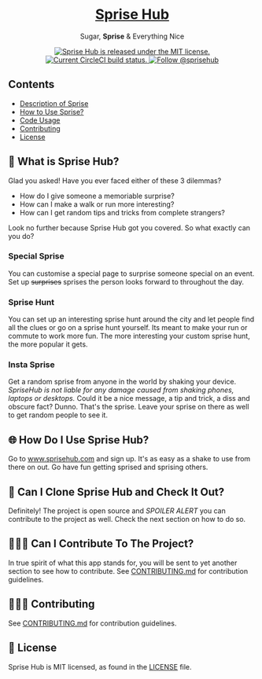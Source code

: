 <h1 align="center">
  <a href="https://facebook.github.io/react-native/">
    Sprise Hub
  </a>
</h1>

<p align="center">
  Sugar, <strong>Sprise</strong> & Everything Nice
</p>

<p align="center">
  <a href="https://github.com/M-Shehu/hrsf114-mvp/master/LICENSE">
    <img src="https://img.shields.io/badge/license-MIT-blue.svg" alt="Sprise Hub is released under the MIT license." />
  </a>
  <a href="https://circleci.com/gh/M-Shehu/hrsf114-mvp">
    <img src="https://circleci.com/gh/M-Shehu/hrsf114-mvp.svg?style=svg" alt="Current CircleCI build status." />
  </a>
  <a href="https://twitter.com/intent/follow?screen_name=sprisehub">
    <img src="https://img.shields.io/twitter/follow/sprisehub.svg?label=Follow%20@sprisehub" alt="Follow @sprisehub" />
  </a>
</p>

## Contents

- [Description of Sprise](#-what-is-sprise-hub?)
- [How to Use Sprise?](#-how-do-i-use-sprise-hub?)
- [Code Usage](#-can-i-clone-sprise-hub-and-check-it-out?)
- [Contributing](#-can-i-contribute-to-the-project?)
- [License](#-license)


## 🤔 What is Sprise Hub? ##
Glad you asked! Have you ever faced either of these 3 dilemmas?
- How do I give someone a memoriable surprise?
- How can I make a walk or run more interesting?
- How can I get random tips and tricks from complete strangers?

Look no further because Sprise Hub got you covered. So what exactly can you do?

### Special Sprise
You can customise a special page to surprise someone special on an event. Set up ~~surprises~~ sprises the person looks forward to throughout the day.

### Sprise Hunt
You can set up an interesting sprise hunt around the city and let people find all the clues or go on a sprise hunt yourself. Its meant to make your run or commute to work more fun. The more interesting your custom sprise hunt, the more popular it gets.

### Insta Sprise
Get a random sprise from anyone in the world by shaking your device. *SpriseHub is not liable for any damage caused from shaking phones, laptops or desktops.* Could it be a nice message, a tip and trick, a diss and obscure fact? Dunno. That's the sprise. Leave your sprise on there as well to get random people to see it.

## 🌐 How Do I Use Sprise Hub? ##
Go to www.sprisehub.com and sign up. It's as easy as a shake to use from there on out. Go have fun getting sprised and sprising others. 

## 👥 Can I Clone Sprise Hub and Check It Out? ##
Definitely! The project is open source and *SPOILER ALERT* you can contribute to the project as well. Check the next section on how to do so. 

## 🧑‍🤝‍🧑 Can I Contribute To The Project? ##
In true spirit of what this app stands for, you will be sent to yet another section to see how to contribute. See [CONTRIBUTING.md](CONTRIBUTING.md) for contribution guidelines.

## 🧑‍🤝‍🧑 Contributing
See [CONTRIBUTING.md](CONTRIBUTING.md) for contribution guidelines.

## 📄 License

Sprise Hub is MIT licensed, as found in the [LICENSE][l] file.

[l]: https://github.com/M-Shehu/hrsf114-mvp/master/LICENSE